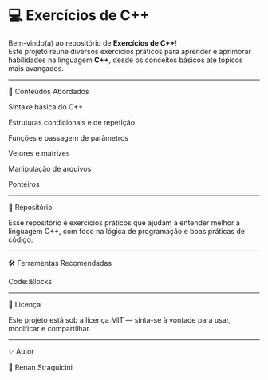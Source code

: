 # 💻 Exercícios de C++

Bem-vindo(a) ao repositório de **Exercícios de C++**!  
Este projeto reúne diversos exercícios práticos para aprender e aprimorar habilidades na linguagem **C++**, desde os conceitos básicos até tópicos mais avançados.

---

🧠 Conteúdos Abordados

Sintaxe básica do C++

Estruturas condicionais e de repetição

Funções e passagem de parâmetros

Vetores e matrizes

Manipulação de arquivos

Ponteiros

---

🚀 Repositório

Esse repositório é exercícios práticos que ajudam a entender melhor a linguagem C++, com foco na lógica de programação e boas práticas de código.

---

🛠️ Ferramentas Recomendadas

Code::Blocks

---

📄 Licença

Este projeto está sob a licença MIT — sinta-se à vontade para usar, modificar e compartilhar.

---

✨ Autor

👤 Renan Straquicini
